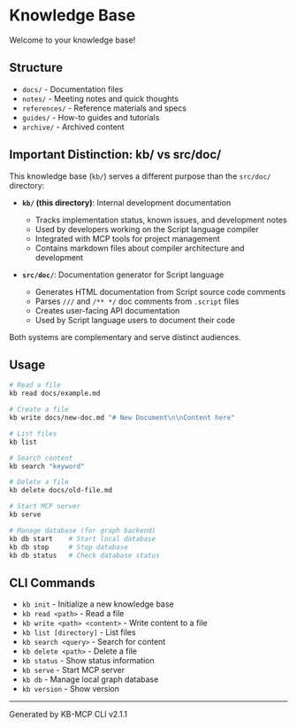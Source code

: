 # Knowledge Base

Welcome to your knowledge base!

## Structure
- `docs/` - Documentation files
- `notes/` - Meeting notes and quick thoughts  
- `references/` - Reference materials and specs
- `guides/` - How-to guides and tutorials
- `archive/` - Archived content

## Important Distinction: kb/ vs src/doc/

This knowledge base (`kb/`) serves a different purpose than the `src/doc/` directory:

- **`kb/` (this directory)**: Internal development documentation
  - Tracks implementation status, known issues, and development notes
  - Used by developers working on the Script language compiler
  - Integrated with MCP tools for project management
  - Contains markdown files about compiler architecture and development

- **`src/doc/`**: Documentation generator for Script language
  - Generates HTML documentation from Script source code comments
  - Parses `///` and `/** */` doc comments from `.script` files
  - Creates user-facing API documentation
  - Used by Script language users to document their code

Both systems are complementary and serve distinct audiences.

## Usage
```bash
# Read a file
kb read docs/example.md

# Create a file
kb write docs/new-doc.md "# New Document\n\nContent here"

# List files
kb list

# Search content
kb search "keyword"

# Delete a file
kb delete docs/old-file.md

# Start MCP server
kb serve

# Manage database (for graph backend)
kb db start    # Start local database
kb db stop     # Stop database
kb db status   # Check database status
```

## CLI Commands
- `kb init` - Initialize a new knowledge base
- `kb read <path>` - Read a file
- `kb write <path> <content>` - Write content to a file
- `kb list [directory]` - List files
- `kb search <query>` - Search for content
- `kb delete <path>` - Delete a file
- `kb status` - Show status information
- `kb serve` - Start MCP server
- `kb db` - Manage local graph database
- `kb version` - Show version

---

Generated by KB-MCP CLI v2.1.1